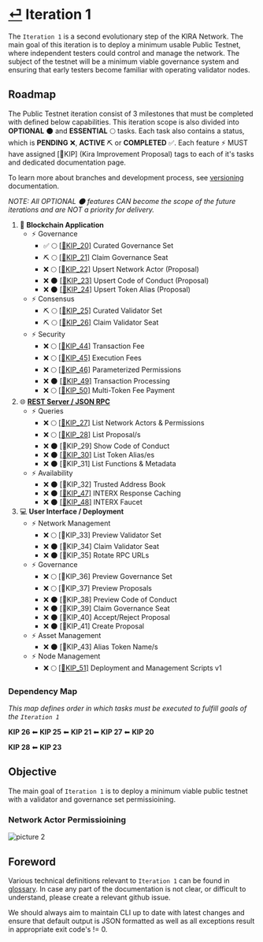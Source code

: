 
# [⏎](../README.md) Iteration 1

The `Iteration 1` is a second evolutionary step of the KIRA Network. The main goal of this iteration is to deploy a minimum usable Public Testnet, where independent testers could control and manage the network. The subject of the testnet will be a minimum viable governance system and ensuring that early testers become familiar with operating validator nodes.

## Roadmap

The Public Testnet iteration consist of 3 milestones that must be completed with defined below capabilities. This iteration scope is also divided into **OPTIONAL** :new_moon: and **ESSENTIAL** :full_moon: tasks. Each task also contains a status, which is **PENDING** :x:, **ACTIVE** :pick: or **COMPLETED** :white_check_mark:. Each feature :zap: MUST have assigned [:bookmark:KIP] (Kira Improvement Proposal) tags to each of it's tasks and dedicated documentation page.

To learn more about branches and development process, see [versioning](../versioning.md) documentation.

_NOTE: All OPTIONAL :new_moon: features CAN become the scope of the future iterations and are NOT a priority for delivery._

1. :link: **Blockchain Application**
   * :zap: Governance
     * :white_check_mark: :full_moon: [[:bookmark:KIP_20]](kip_20.md) Curated Governance Set
     * :pick: :full_moon: [[:bookmark:KIP_21]](kip_21.md) Claim Governance Seat
     * :x: :full_moon: [[:bookmark:KIP_22]](kip_22.md) Upsert Network Actor (Proposal)
     * :x: :new_moon: [[:bookmark:KIP_23]](kip_23.md) Upsert Code of Conduct (Proposal)
     * :x: :new_moon: [[:bookmark:KIP_24]](kip_23.md) Upsert Token Alias (Proposal)
   * :zap: Consensus
     * :pick: :full_moon: [[:bookmark:KIP_25]](kip_25.md) Curated Validator Set
     * :pick: :full_moon: [[:bookmark:KIP_26]](kip_26.md) Claim Validator Seat
   * :zap: Security
     * :x: :full_moon: [[:bookmark:KIP_44]](kip_44.md) Transaction Fee
     * :x: :full_moon: [[:bookmark:KIP_45]](kip_45.md) Execution Fees
     * :x: :full_moon: [[:bookmark:KIP_46]](kip_46.md) Parameterized Permissions
     * :x: :new_moon: [[:bookmark:KIP_49]](kip_49.md) Transaction Processing
     * :x: :full_moon: [[:bookmark:KIP_50]](kip_50.md) Multi-Token Fee Payment
2. :globe_with_meridians: **[REST Server / JSON RPC](../rpc/README.md)**
   * :zap: Queries 
      * :x: :full_moon: [[:bookmark:KIP_27]](kip_27.md) List Network Actors & Permissions
      * :x: :full_moon: [[:bookmark:KIP_28]](kip_28.md) List Proposal/s
      * :x: :new_moon: [:bookmark:KIP_29] Show Code of Conduct
      * :x: :new_moon: [[:bookmark:KIP_30]](kip_30.md) List Token Alias/es
      * :x: :new_moon: [:bookmark:KIP_31] List Functions & Metadata
   * :zap: Availability
      * :x: :new_moon: [:bookmark:KIP_32] Trusted Address Book
      * :x: :new_moon: [[:bookmark:KIP_47]](kip_47.md) INTERX Response Caching 
      * :x: :new_moon: [[:bookmark:KIP_48]](kip_48.md) INTERX Faucet
3. :computer: **User Interface / Deployment**  
   * :zap: Network Management
      * :x: :full_moon: [:bookmark:KIP_33] Preview Validator Set
      * :x: :new_moon: [:bookmark:KIP_34] Claim Validator Seat
      * :x: :new_moon: [:bookmark:KIP_35] Rotate RPC URLs 
   * :zap: Governance
      * :x: :full_moon: [:bookmark:KIP_36] Preview Governance Set
      * :x: :full_moon: [:bookmark:KIP_37] Preview Proposals
      * :x: :new_moon: [:bookmark:KIP_38] Preview Code of Conduct
      * :x: :new_moon: [:bookmark:KIP_39] Claim Governance Seat
      * :x: :new_moon: [:bookmark:KIP_40] Accept/Reject Proposal
      * :x: :new_moon: [:bookmark:KIP_41] Create Proposal
   * :zap: Asset Management
      * :x: :new_moon: [:bookmark:KIP_43] Alias Token Name/s
   * :zap: Node Management
      * :x: :full_moon: [[:bookmark:KIP_51]](kip_51.md) Deployment and Management Scripts v1

### Dependency Map

_This map defines order in which tasks must be executed to fulfill goals of the `Iteration 1`_

**KIP 26** ⬅ **KIP 25** ⬅ **KIP 21** ⬅ **KIP 27** ⬅ **KIP 20**

**KIP 28** ⬅ **KIP 23**

## Objective

The main goal of `Iteration 1` is to deploy a minimum viable public testnet with a validator and governance set permissioining.

### Network Actor Permissioining 

![picture 2](https://i.imgur.com/28ONnVW.png)  

## Foreword

Various technical definitions relevant to `Iteration 1` can be found in [glossary](../glossary.md). In case any part of the documentation is not clear, or difficult to understand, please create a relevant github issue.

We should always aim to maintain CLI up to date with latest changes and ensure that default output is JSON formatted as well as all exceptions result in appropriate exit code's != 0.

